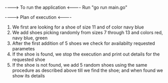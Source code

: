 ----> To run the application <----
Run "go run main.go"


----> Plan of execution <----
1. We first are looking for a shoe of size 11 and of color navy blue
2. We add shoes picking randomly from sizes 7 through 13 and colors red, navy blue, green
3. After the first addition of 5 shoes we check for availabilty requested parametes
4. If the shoe is found, we stop the execution and print out details for the requested shoe
5. If the shoe is not found, we add 5 random shoes using the same procedure as described above till we find the shoe; and when found we show its details